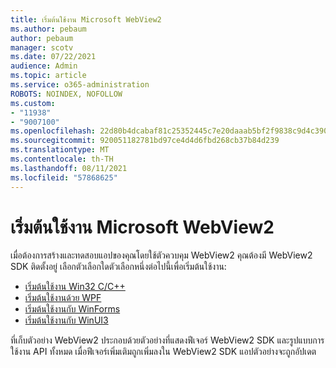 ```yaml
---
title: เริ่มต้นใช้งาน Microsoft WebView2
ms.author: pebaum
author: pebaum
manager: scotv
ms.date: 07/22/2021
audience: Admin
ms.topic: article
ms.service: o365-administration
ROBOTS: NOINDEX, NOFOLLOW
ms.custom:
- "11938"
- "9007100"
ms.openlocfilehash: 22d80b4dcabaf81c25352445c7e20daaab5bf2f9838c9d4c39057bda423a2ecc
ms.sourcegitcommit: 920051182781bd97ce4d4d6fbd268cb37b84d239
ms.translationtype: MT
ms.contentlocale: th-TH
ms.lasthandoff: 08/11/2021
ms.locfileid: "57868625"
---
```

# <a name="get-started-with-microsoft-webview2"></a>เริ่มต้นใช้งาน Microsoft WebView2

เมื่อต้องการสร้างและทดสอบแอปของคุณโดยใช้ตัวควบคุม WebView2 คุณต้องมี WebView2 SDK ติดตั้งอยู่ เลือกตัวเลือกใดตัวเลือกหนึ่งต่อไปนี้เพื่อเริ่มต้นใช้งาน:

- [เริ่มต้นใช้งาน Win32 C/C++](https://docs.microsoft.com/microsoft-edge/webview2/get-started/win32)
- [เริ่มต้นใช้งานด้วย WPF](https://docs.microsoft.com/microsoft-edge/webview2/get-started/wpf)
- [เริ่มต้นใช้งานกับ WinForms](https://docs.microsoft.com/microsoft-edge/webview2/get-started/winforms)
- [เริ่มต้นใช้งานกับ WinUI3](https://docs.microsoft.com/microsoft-edge/webview2/get-started/winui)

ที่เก็บตัวอย่าง WebView2 ประกอบด้วยตัวอย่างที่แสดงฟีเจอร์ WebView2 SDK และรูปแบบการใช้งาน API ทั้งหมด เมื่อฟีเจอร์เพิ่มเติมถูกเพิ่มลงใน WebView2 SDK แอปตัวอย่างจะถูกอัปเดต

